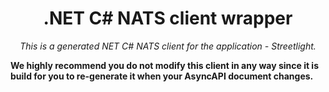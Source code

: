 
<h1 align="center">.NET C# NATS client wrapper</h1>
<p align="center">
  <em>This is a generated NET C# NATS client for the application - Streetlight.</em>
</p>

**We highly recommend you do not modify this client in any way since it is build for you to re-generate it when your AsyncAPI document changes.** 



    